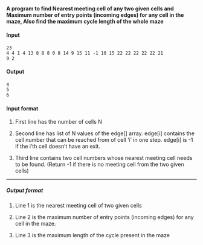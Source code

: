 #### A program to find Nearest meeting cell of any two given cells and Maximum number of entry points (incoming edges) for any cell in the maze, Also find the maximum cycle length of the whole maze


#### Input

    23
    4 4 1 4 13 8 8 8 0 8 14 9 15 11 -1 10 15 22 22 22 22 22 21
    9 2

#### Output

    4
    5
    6

#### Input format

1. First line has the number of cells N

2. Second line has list of N values of the edge[] array. edge[i] contains the cell number that can be reached from of cell ‘i’ in one step. edge[i] is -1 if the i’th cell doesn’t have an exit.

3. Third line contains two cell numbers whose nearest meeting cell needs to be found. (Return -1 if there is no meeting cell from the two given cells)

***

##### Output format    

1. Line 1 is the nearest meeting cell of two given cells

2. Line 2 is the maximum number of entry points (incoming edges) for any cell in the maze.
3. Line 3 is the maximum length of the cycle present in the maze